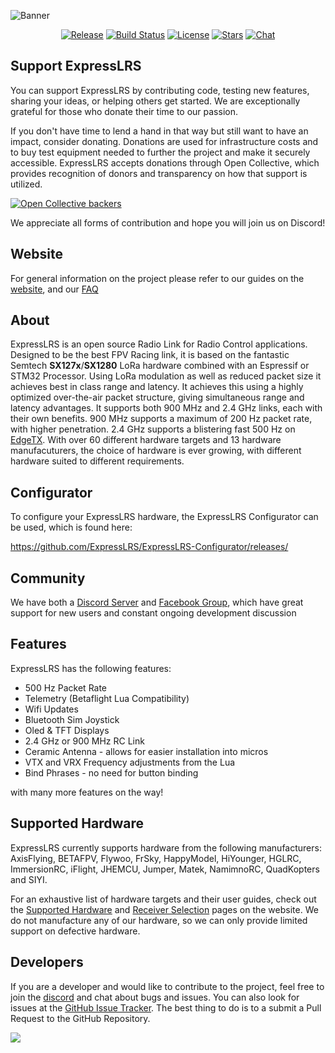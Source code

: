 ![Banner](https://github.com/ExpressLRS/ExpressLRS-Hardware/blob/master/img/banner.png?raw=true)

<center>

[![Release](https://img.shields.io/github/v/release/ExpressLRS/ExpressLRS?style=flat-square)](https://github.com/ExpressLRS/ExpressLRS/releases)
[![Build Status](https://img.shields.io/github/workflow/status/ExpressLRS/ExpressLRS/Build%20ExpressLRS?logo=github&style=flat-square)](https://github.com/ExpressLRS/ExpressLRS/actions)
[![License](https://img.shields.io/github/license/ExpressLRS/ExpressLRS?style=flat-square)](https://github.com/ExpressLRS/ExpressLRS/blob/master/LICENSE)
[![Stars](https://img.shields.io/github/stars/ExpressLRS/ExpressLRS?style=flat-square)](https://github.com/ExpressLRS/ExpressLRS/stargazers)
[![Chat](https://img.shields.io/discord/596350022191415318?color=%235865F2&logo=discord&logoColor=%23FFFFFF&style=flat-square)](https://discord.gg/dS6ReFY)

</center>

## Support ExpressLRS
You can support ExpressLRS by contributing code, testing new features, sharing your ideas, or helping others get started. We are exceptionally grateful for those who donate their time to our passion.

If you don't have time to lend a hand in that way but still want to have an impact, consider donating. Donations are used for infrastructure costs and to buy test equipment needed to further the project and make it securely accessible. ExpressLRS accepts donations through Open Collective, which provides recognition of donors and transparency on how that support is utilized.

[![Open Collective backers](https://img.shields.io/opencollective/backers/expresslrs?label=Open%20Collective%20backers&style=flat-square)](https://opencollective.com/expresslrs)

We appreciate all forms of contribution and hope you will join us on Discord!

## Website
For general information on the project please refer to our guides on the [website](https://www.expresslrs.org/), and our [FAQ](https://www.expresslrs.org/2.0/faq/)

## About

ExpressLRS is an open source Radio Link for Radio Control applications. Designed to be the best FPV Racing link, it is based on the fantastic Semtech **SX127x**/**SX1280** LoRa hardware combined with an Espressif or STM32 Processor. Using LoRa modulation as well as reduced packet size it achieves best in class range and latency. It achieves this using a highly optimized over-the-air packet structure, giving simultaneous range and latency advantages. It supports both 900 MHz and 2.4 GHz links, each with their own benefits. 900 MHz supports a maximum of 200 Hz packet rate, with higher penetration. 2.4 GHz supports a blistering fast 500 Hz on [EdgeTX](http://edgetx.org/). With over 60 different hardware targets and 13 hardware manufacuturers, the choice of hardware is ever growing, with different hardware suited to different requirements.

## Configurator
To configure your ExpressLRS hardware, the ExpressLRS Configurator can be used, which is found here:

https://github.com/ExpressLRS/ExpressLRS-Configurator/releases/

## Community
We have both a [Discord Server](https://discord.gg/dS6ReFY) and [Facebook Group](https://www.facebook.com/groups/636441730280366), which have great support for new users and constant ongoing development discussion

## Features

ExpressLRS has the following features:

- 500 Hz Packet Rate 
- Telemetry (Betaflight Lua Compatibility)
- Wifi Updates
- Bluetooth Sim Joystick
- Oled & TFT Displays
- 2.4 GHz or 900 MHz RC Link
- Ceramic Antenna - allows for easier installation into micros
- VTX and VRX Frequency adjustments from the Lua
- Bind Phrases - no need for button binding

with many more features on the way!

## Supported Hardware

ExpressLRS currently supports hardware from the following manufacturers: AxisFlying, BETAFPV, Flywoo, FrSky, HappyModel, HiYounger, HGLRC, ImmersionRC, iFlight, JHEMCU, Jumper, Matek, NamimnoRC, QuadKopters and SIYI.

For an exhaustive list of hardware targets and their user guides, check out the [Supported Hardware](https://www.expresslrs.org/2.0/hardware/supported-hardware/) and [Receiver Selection](https://www.expresslrs.org/2.0/hardware/receiver-selection/) pages on the website. We do not manufacture any of our hardware, so we can only provide limited support on defective hardware.

## Developers

If you are a developer and would like to contribute to the project, feel free to join the [discord](https://discord.gg/ExpressLRS) and chat about bugs and issues. You can also look for issues at the [GitHub Issue Tracker](https://github.com/ExpressLRS/ExpressLRS/issues). The best thing to do is to a submit a Pull Request to the GitHub Repository. 

![](https://github.com/ExpressLRS/ExpressLRS-Hardware/blob/master/img/community.png?raw=true)
